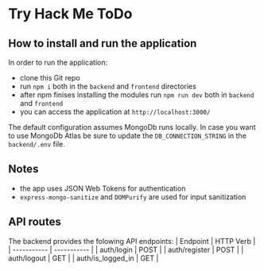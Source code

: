 # Try Hack Me ToDo


## How to install and run the application

In order to run the application:
- clone this Git repo
- run `npm i` both in the `backend` and `frontend` directories
- after npm finises installing the modules run  `npm run dev`  both in `backend` and `frontend`
- you can access the application at `http://localhost:3000/`
  
The default configuration assumes MongoDb runs locally. In case you want to use MongoDb Atlas be sure to update the `DB_CONNECTION_STRING` in the `backend/.env` file.


## Notes
- the app uses JSON Web Tokens for authentication
- `express-mongo-sanitize` and `DOMPurify` are used for input sanitization 

## API routes

The backend provides the folowing API endpoints:
| Endpoint    | HTTP Verb    |
| ----------- | ----------- |
| auth/login  | POST       |
| auth/register | POST    |
| auth/logout | GET    |
| auth/is_logged_in | GET    |

